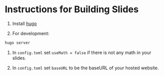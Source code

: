 # Instructions for Building Slides

1. Install [hugo](https://gohugo.io/getting-started/installing/)

1. For development:

```bash
hugo server
```

1. In `config.toml` set `useMath = false` if there is not any math in your
slides.

1. In `config.toml` set `baseURL` to be the baseURL of your hosted website.
